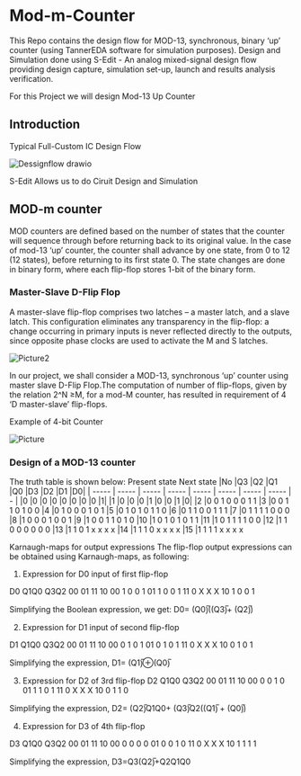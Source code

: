 # Mod-m-Counter
This Repo contains the design flow for MOD-13, synchronous, binary ‘up’ counter (using TannerEDA software for simulation purposes).
Design and Simulation done using S-Edit - An analog mixed-signal design flow providing design capture, simulation set-up, launch and results analysis verification.

For this Project we will design Mod-13 Up Counter

## Introduction
Typical Full-Custom IC Design Flow

![Dessignflow drawio](https://github.com/Sourabh-Mallapur/Mod-m-Counter/assets/106715050/bc219e81-795f-4c3e-9019-e30362fbe898)

S-Edit Allows us to do Ciruit Design and Simulation

## MOD-m counter
MOD counters are defined based on the number of states that the counter will sequence through before returning back to its original value. In the case of mod-13 ‘up’ counter, the counter shall advance by one state, from 0 to 12 (12 states), before returning to its first state 0. The state changes are done in binary form, where each flip-flop stores 1-bit of the binary form. 

### Master-Slave D-Flip Flop
A master-slave flip-flop comprises two latches – a master latch, and a slave latch. This configuration eliminates any transparency in the flip-flop: a change occurring in primary inputs is never reflected directly to the outputs, since opposite phase clocks are used to activate the M and S latches.

![Picture2](https://github.com/Sourabh-Mallapur/Mod-m-Counter/assets/106715050/2f0bdb46-62f5-4207-a4c8-b30de36e8d23)

In our project, we shall consider a MOD-13, synchronous ‘up’ counter using master slave D-Flip Flop.The computation of number of flip-flops, given by the relation 2^N ≥M, for a mod-M counter, has resulted in requirement of 4 ‘D master-slave’ flip-flops.

Example of 4-bit Counter

![Picture](https://github.com/Sourabh-Mallapur/Mod-m-Counter/assets/106715050/67415f42-adee-4fb1-a8e7-37eed46d5b60)

### Design of a MOD-13 counter

The truth table is shown below:
	Present state	Next state
|No	|Q3	|Q2	|Q1	|Q0	|D3	|D2	|D1	|D0|
| ----- | ----- | ----- | ----- | ----- | ----- | ----- | ----- | - |
|0	|0	|0	|0	|0	|0	|0	|0	|1|
|1	|0	|0	|0	|1	|0	|0	|1	|0|
|2	|0	0	1	0	0	0	1	1
|3	|0	0	1	1	0 	1 	0 	0
|4	|0	1	0	0	0	1	0	1
|5	|0	1	0	1	0	1	1	0
|6	|0	1	1	0	0	1	1	1
|7	|0	1	1	1	1	0 	0	0
|8	|1	0	0	0	1	0	0	1
|9	|1	0	0	1	1	0 	1	0
|10	|1	0	1	0	1	0 	1	1
|11	|1	0	1	1	1	1	0	0
|12	|1	1	0	0	0	0	0	0
|13	|1	1	0	1	x	x	x	x
|14	|1	1	1	0	x	x	x	x
|15	|1	1	1	1	x	x	x	x

Karnaugh-maps for output expressions
The flip-flop output expressions can be obtained using Karnaugh-maps, as following:

1.	Expression for D0 input of first flip-flop

D0	Q1Q0
Q3Q2
		00	01	11	10
00	1	0	0	1
01	1	0	0	1
11	0	X	X	X
10	1	0	0	1

Simplifying the Boolean expression, we get:
D0= (Q0)̅((Q3)̅+ (Q2)̅)


2.	Expression for D1 input of second flip-flop

D1	Q1Q0
Q3Q2
		00	01	11	10
00	0	1	0	1
01	0	1	0	1
11	0	X	X	X
10	0	1	0	1

Simplifying the expression,
D1= (Q1)̅⊕(Q0)̅

3.	Expression for D2 of 3rd flip-flop
D2	Q1Q0
Q3Q2
		00	01	11	10
00	0	0	1	0
01	1	1	0	1
11	0	X	X	X
10	0	1	1	0


Simplifying the expression,
D2= (Q2)̅Q1Q0+ (Q3)̅Q2((Q1)̅ + (Q0)̅)

4.	Expression for D3 of 4th flip-flop

D3	Q1Q0
Q3Q2
		00	01	11	10
00	0	0	0	0
01	0	0	1	0
11	0	X	X	X
10	1	1	1	1

Simplifying the expression,
D3=Q3(Q2)̅+Q2Q1Q0
